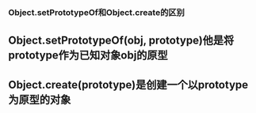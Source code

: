 ### Object.setPrototypeOf和Object.create的区别
## Object.setPrototypeOf(obj, prototype)他是将prototype作为已知对象obj的原型
## Object.create(prototype)是创建一个以prototype为原型的对象